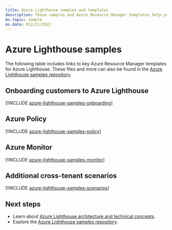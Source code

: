 ```yaml
---
title: Azure Lighthouse samples and templates
description: These samples and Azure Resource Manager templates help you onboard customers and support Azure Lighthouse scenarios.
ms.topic: sample
ms.date: 012/21/2022
---
```

# Azure Lighthouse samples

The following table includes links to key Azure Resource Manager templates for Azure Lighthouse. These files and more can also be found in the [Azure Lighthouse samples repository](https://github.com/Azure/Azure-Lighthouse-samples/).

## Onboarding customers to Azure Lighthouse

[!INCLUDE [azure-lighthouse-samples-onboarding](../../../includes/azure-lighthouse-samples-onboarding.md)]

## Azure Policy

[!INCLUDE [azure-lighthouse-samples-policy](../../../includes/azure-lighthouse-samples-policy.md)]

## Azure Monitor

[!INCLUDE [azure-lighthouse-samples-monitor](../../../includes/azure-lighthouse-samples-monitor.md)]

## Additional cross-tenant scenarios

[!INCLUDE [azure-lighthouse-samples-scenarios](../../../includes/azure-lighthouse-samples-scenarios.md)]

## Next steps

- Learn about [Azure Lighthouse architecture and technical concepts](../concepts/architecture.md).
- Explore the [Azure Lighthouse samples repository](https://github.com/Azure/Azure-Lighthouse-samples/).
